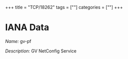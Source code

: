 +++
title = "TCP/18262"
tags = [""]
categories = [""]
+++

# IANA Data

_Name:_ gv-pf

_Description:_ GV NetConfig Service

